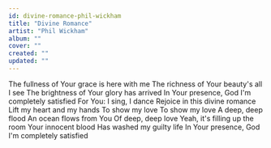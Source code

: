 ```yaml
---
id: divine-romance-phil-wickham
title: "Divine Romance"
artist: "Phil Wickham"
album: ""
cover: ""
created: ""
updated: ""
---
```


The fullness of
Your grace is here with me
The richness of
Your beauty's all I see
The brightness of
Your glory has arrived
In Your presence, God
I'm completely satisfied
For You: I sing, I dance
Rejoice in this divine romance
Lift my heart and my hands
To show my love
To show my love
A deep, deep flood
An ocean flows from You
Of deep, deep love
Yeah, it's filling up the room
Your innocent blood
Has washed my guilty life
In Your presence, God
I'm completely satisfied